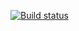 [![Build status](https://build.appcenter.ms/v0.1/apps/5236b654-839c-4946-a4f0-5c0a2c8c291c/branches/main/badge)](https://appcenter.ms)
